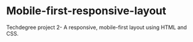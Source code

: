 # Mobile-first-responsive-layout
 Techdegree project 2- A responsive, mobile-first layout using HTML and CSS.
